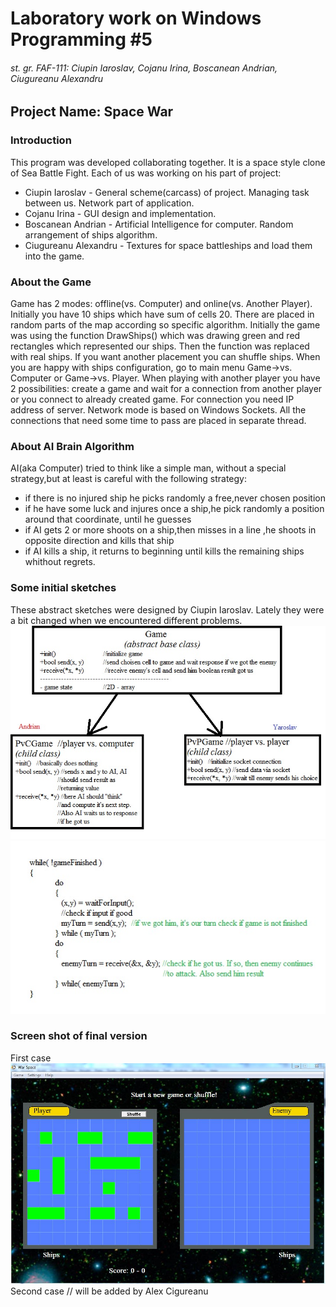 # Laboratory  work on Windows Programming #5
###### st. gr. FAF-111: Ciupin Iaroslav, Cojanu Irina, Boscanean Andrian, Ciugureanu Alexandru


## Project Name: Space War

### Introduction
This program was developed collaborating together. It is a space style clone of Sea Battle Fight. Each of us was working on his part of project:
	
* Ciupin Iaroslav - General scheme(carcass) of project. Managing task between us. Network part of application.
* Cojanu Irina - GUI design and implementation. 
* Boscanean Andrian - Artificial Intelligence for computer. Random arrangement  of ships algorithm.
* Ciugureanu Alexandru - Textures for space battleships and load them into the game.

### About the Game
Game has 2 modes: offline(vs. Computer) and online(vs. Another Player). Initially you have 10 ships which have 
sum of cells 20. There are placed in random parts of the map according so specific algorithm. Initially the 
game was using the function DrawShips() which was drawing green and red rectangles which represented our ships. 
Then the function was replaced with real ships.
If you want another placement you can shuffle ships. When you are happy with ships configuration, 
go to main menu Game->vs. Computer or Game->vs. Player. When playing with another player you have 
2 possibilities: create a game and wait for a connection from another player or you connect to already
created game. For connection you need IP address of server. Network mode is based on Windows Sockets. 
All the connections that need some time to pass are placed in separate thread.

### About AI Brain Algorithm
AI(aka Computer) tried to think like a simple man, without a special strategy,but at least is careful with the following strategy:
* if there is no injured ship he picks randomly a free,never chosen position
* if he have some luck and  injures once a ship,he pick randomly a position around that coordinate, until he guesses
* if AI gets 2 or more shoots on a ship,then misses in a line ,he shoots in opposite direction and kills that ship
* if AI kills a ship, it returns to beginning until kills the remaining ships
whithout regrets.


### Some initial sketches
These abstract sketches were designed by Ciupin Iaroslav. Lately they were a bit changed when we encountered different problems.
![Conceptual scheme](Scheme.jpg)
![Pseudocode](Base_pseudocode.jpg)


### Screen shot of final version
First case
![Screenshot](Screenshot.JPG)
Second case
// will be added by Alex Cigureanu
